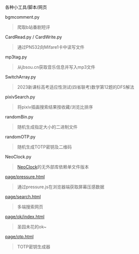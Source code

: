 各种小工具/脚本/网页

bgmcomment.py  
>爬取b站番剧短评

CardRead.py / CardWrite.py
>通过PN532向Mifare1卡中读写文件

mp3tag.py
>从jbsou.cn获取音乐信息并写入mp3文件

SwitchArray.py
>2023新课标高考适应性测试(四省联考)数学第12题的DFS解法

pixivSearch.py
>将pixiv插画搜索结果按收藏/浏览比排序

randomBin.py
>随机生成指定大小的二进制文件

randomOTP.py
>随机生成TOTP密钥及二维码

NeoClock.py
>[NeoClock](https://github.com/k96e/NeoClock)的无外部库依赖单文件版本

[page/pressure.html](https://k96e.github.io/misc/page/pressure.html)
>通过pressure.js在浏览器端获取屏幕压感数据

[page/search.html](https://k96e.github.io/misc/page/search.html)
>多端搜索网页

[page/ok/index.html](https://k96e.github.io/misc/page/ok/index.html)
>圣园未花的ok~

[page/otp.html](https://k96e.github.io/misc/page/otp.html)
>TOTP密钥生成器